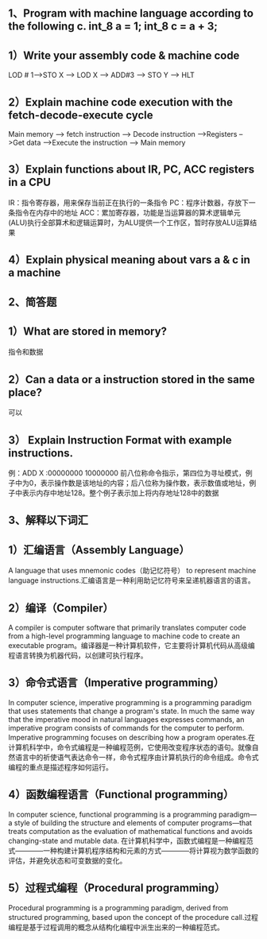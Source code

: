 ## 1、Program with machine language according to the following c. int_8 a = 1; int_8 c = a + 3;
## 1）Write your assembly code & machine code
LOD # 1–>STO X –> LOD X –> ADD#3 –> STO Y –> HLT
## 2）Explain machine code execution with the fetch-decode-execute cycle
Main memory –> fetch instruction –> Decode instruction –>Registers –>Get data –>Execute the instruction –> Main memory
## 3）Explain functions about IR, PC, ACC registers in a CPU
IR：指令寄存器，用来保存当前正在执行的一条指令 
PC：程序计数器，存放下一条指令在内存中的地址 
ACC：累加寄存器，功能是当运算器的算术逻辑单元(ALU)执行全部算术和逻辑运算时，为ALU提供一个工作区，暂时存放ALU运算结果
## 4）Explain physical meaning about vars a & c in a machine

## 2、简答题
## 1）What are stored in memory?
指令和数据
## 2）Can a data or a instruction stored in the same place?
可以
## 3） Explain Instruction Format with example instructions.
例：ADD X :00000000 10000000
前八位称命令指示，第四位为寻址模式，例子中为0，表示操作数是该地址的内容；后八位称为操作数，表示数值或地址，例子中表示内存中地址128。整个例子表示加上将内存地址128中的数据
## 3、解释以下词汇
## 1）汇编语言（Assembly Language）
A language that uses mnemonic codes（助记忆符号） to represent machine language instructions.汇编语言是一种利用助记忆符号来呈递机器语言的语言。
## 2）编译（Compiler）
A compiler is computer software that primarily translates computer code from a high-level programming language to machine code to create an executable program。编译器是一种计算机软件，它主要将计算机代码从高级编程语言转换为机器代码，以创建可执行程序。
## 3）命令式语言（Imperative programming）
In computer science, imperative programming is a programming paradigm that uses statements that change a program's state. In much the same way that the imperative mood in natural languages expresses commands, an imperative program consists of commands for the computer to perform. Imperative programming focuses on describing how a program operates.在计算机科学中，命令式编程是一种编程范例，它使用改变程序状态的语句。就像自然语言中的祈使语气表达命令一样，命令式程序由计算机执行的命令组成。命令式编程的重点是描述程序如何运行。
## 4）函数编程语言（Functional programming）
In computer science, functional programming is a programming paradigm—a style of building the structure and elements of computer programs—that treats computation as the evaluation of mathematical functions and avoids changing-state and mutable data. 在计算机科学中，函数式编程是一种编程范式————一种构建计算机程序结构和元素的方式————将计算视为数学函数的评估，并避免状态和可变数据的变化。
## 5）过程式编程（Procedural programming）
Procedural programming is a programming paradigm, derived from structured programming, based upon the concept of the procedure call.过程编程是基于过程调用的概念从结构化编程中派生出来的一种编程范式。
